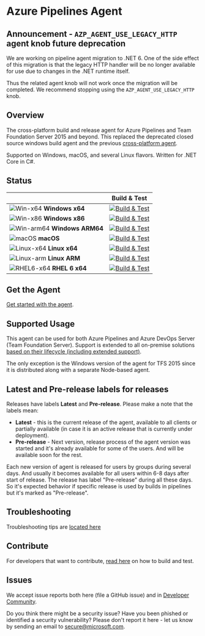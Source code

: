 # Azure Pipelines Agent

## Announcement -  `AZP_AGENT_USE_LEGACY_HTTP` agent knob future deprecation

We are working on pipeline agent migration to .NET 6. One of the side effect of this migration is that the legacy HTTP handler will be no longer available for use due to changes in the .NET runtime itself.

Thus the related agent knob will not work once the migration will be completed. We recommend stopping using the `AZP_AGENT_USE_LEGACY_HTTP` knob.

## Overview

The cross-platform build and release agent for Azure Pipelines and Team Foundation Server 2015 and beyond.
This replaced the deprecated closed source windows build agent and the previous [cross-platform agent](https://github.com/Microsoft/vso-agent).

Supported on Windows, macOS, and several Linux flavors.
Written for .NET Core in C#.

## Status

|   | Build & Test |
|---|:-----:|
|![Win-x64](docs/res/win_med.png) **Windows x64**|[![Build & Test][win-x64-build-badge]][build]| 
|![Win-x86](docs/res/win_med.png) **Windows x86**|[![Build & Test][win-x86-build-badge]][build]| 
|![Win-arm64](docs/res/win_med.png) **Windows ARM64**|[![Build & Test][win-arm64-build-badge]][build]| 
|![macOS](docs/res/apple_med.png) **macOS**|[![Build & Test][macOS-build-badge]][build]| 
|![Linux-x64](docs/res/linux_med.png) **Linux x64**|[![Build & Test][linux-x64-build-badge]][build]| 
|![Linux-arm](docs/res/linux_med.png) **Linux ARM**|[![Build & Test][linux-arm-build-badge]][build]| 
|![RHEL6-x64](docs/res/redhat_med.png) **RHEL 6 x64**|[![Build & Test][rhel6-x64-build-badge]][build]| 

[win-x64-build-badge]: https://mseng.visualstudio.com/pipelinetools/_apis/build/status/VSTS.Agent/azure-pipelines-agent.ci?branchName=master&jobname=Windows%20(x64)
[win-x86-build-badge]: https://mseng.visualstudio.com/pipelinetools/_apis/build/status/VSTS.Agent/azure-pipelines-agent.ci?branchName=master&jobname=Windows%20(x86)
[win-arm64-build-badge]: https://mseng.visualstudio.com/pipelinetools/_apis/build/status/VSTS.Agent/azure-pipelines-agent.ci?branchName=master&jobname=Windows%20(ARM64)
[macOS-build-badge]: https://mseng.visualstudio.com/pipelinetools/_apis/build/status/VSTS.Agent/azure-pipelines-agent.ci?branchName=master&jobname=macOS%20(x64)
[linux-x64-build-badge]: https://mseng.visualstudio.com/pipelinetools/_apis/build/status/VSTS.Agent/azure-pipelines-agent.ci?branchName=master&jobname=Linux%20(x64)
[linux-arm-build-badge]: https://mseng.visualstudio.com/pipelinetools/_apis/build/status/VSTS.Agent/azure-pipelines-agent.ci?branchName=master&jobname=Linux%20(ARM)
[rhel6-x64-build-badge]: https://mseng.visualstudio.com/pipelinetools/_apis/build/status/VSTS.Agent/azure-pipelines-agent.ci?branchName=master&jobname=RHEL6%20(x64)
[build]: https://mseng.visualstudio.com/PipelineTools/_build?_a=completed&definitionId=7502

## Get the Agent

[Get started with the agent](https://docs.microsoft.com/azure/devops/pipelines/agents/agents?view=azure-devops#install).

## Supported Usage

This agent can be used for both Azure Pipelines and Azure DevOps Server (Team Foundation Server).
Support is extended to all on-premise solutions [based on their lifecycle (including extended support)](https://learn.microsoft.com/lifecycle/products/).

The only exception is the Windows version of the agent for TFS 2015 since it is distributed along with a separate Node-based agent.

## Latest and Pre-release labels for releases

Releases have labels **Latest** and **Pre-release**. Please make a note that the labels mean:
- **Latest** - this is the current release of the agent, available to all clients or partially available (in case it is an active release that is currently under deployment).
- **Pre-release** - Next version, release process of the agent version was started and it's already available for some of the users. And will be available soon for the rest.

Each new version of agent is released for users by groups during several days. And usually it becomes available for all users within 6-8 days after start of release. The release has label "Pre-release" during all these days. So it's expected behavior if specific release is used by builds in pipelines but it's marked as "Pre-release".

## Troubleshooting

Troubleshooting tips are [located here](docs/troubleshooting.md)

## Contribute

For developers that want to contribute, [read here](docs/contribute.md) on how to build and test.

## Issues

We accept issue reports both here (file a GitHub issue) and in [Developer Community](https://developercommunity.visualstudio.com/spaces/21/index.html).

Do you think there might be a security issue? Have you been phished or identified a security vulnerability? Please don't report it here - let us know by sending an email to secure@microsoft.com.
